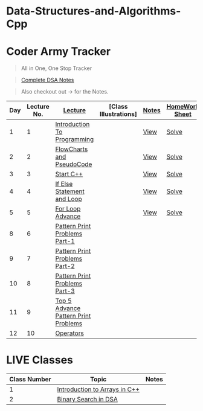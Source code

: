 # Data-Structures-and-Algorithms-Cpp
# Coder Army Tracker
> All in One, One Stop Tracker

> [Complete DSA Notes](soon..)

> Also checkout out ->  for the Notes.

| Day | Lecture No. | [Lecture](https://youtube.com/playlist?list=PLQEaRBV9gAFu4ovJ41PywklqI7IyXwr01&si=LFeiM4Ef6kGrGJ5B) | [Class Illustrations] | [Notes](https://drive.google.com/file/d/1V8KFGrwBdRDtIb7aBrRD32Rw9JA2q-td) | [HomeWork Sheet](https://drive.google.com/drive/folders/1N9UUtFHRe5a8h1vq3iEVEyvXM5sZDRHv) | [Solutions](https://github.com/hsd1807/Coder-Army/tree/main/Data%20Structures%20and%20Algorithms/HomeWork%20Sheets) | Revision |
| --- | ------- | ----- | ------------------- | ----- | -------------- | --------- | -------- |
| 1 | 1 | [Introduction To Programming](https://www.youtube.com/watch?v=y3OOaXrFy-Q) || [View](https://drive.google.com/file/d/1RcgPqM7PQSv9LL24PkBzKa1Zzwc3uHWW) | [Solve](soon..) | [Completed](soon..) | ✅
| 2 | 2 | [FlowCharts and PseudoCode](https://www.youtube.com/watch?v=H_9MSvTL74g) || [View](soon...) | [Solve](soon..) |[Completed](soon..) | ✅
| 3 | 3 | [Start C++](https://www.youtube.com/watch?v=2Gexv2eld4Y) || [View](soon...) | [Solve](soon..) | [Completed](soon..) | ✅
| 4 | 4 | [If Else Statement and Loop](https://www.youtube.com/watch?v=gGaJJovz-4k) || [View](soon...) |[Solve](soon..) | [Completed](soon..) | ✅
| 5 | 5 | [For Loop Advance](https://www.youtube.com/watch?v=7qINbIQK_J8) || [View](soon...) | [Solve](soon..) | [Completed](soon..) | ✅
| 8 | 6 | [Pattern Print Problems Part-1](https://www.youtube.com/watch?v=0LawAwK5OaI) ||
| 9 | 7 | [Pattern Print Problems Part-2](https://www.youtube.com/watch?v=-o6MPFfGipU) ||
| 10 | 8 | [Pattern Print Problems Part-3](https://www.youtube.com/watch?v=mtQwWAxWbDY) ||
| 11 | 9 | [Top 5 Advance Pattern Print Problems](https://www.youtube.com/watch?v=CaLtCuji8z0) ||
| 12 | 10 | [Operators](https://www.youtube.com/watch?v=HI0mNthclGE) ||

# LIVE Classes
| Class Number | Topic | Notes |
| - | - | - |
| 1 | [Introduction to Arrays in C++](https://unacademy.com/class/introduction-to-arrays-in-c/6ZMMUMMU) | |
| 2 | [Binary Search in DSA](https://unacademy.com/class/binary-search-in-dsa/NDJR4ZO4) | |
